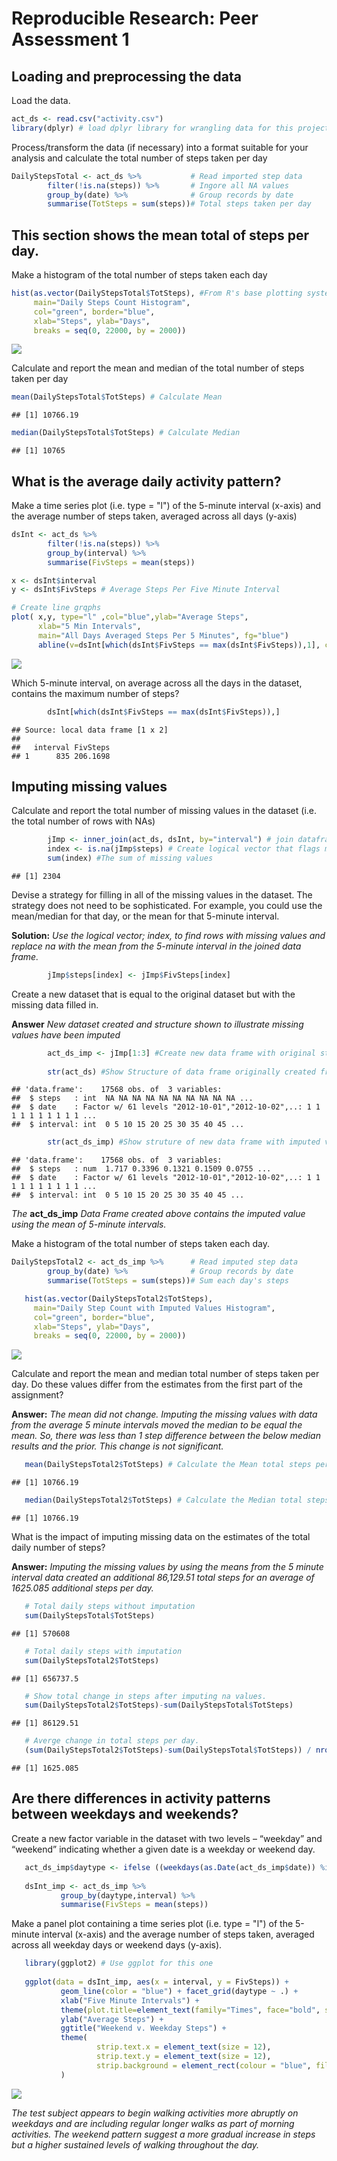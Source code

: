 # Reproducible Research: Peer Assessment 1


## Loading and preprocessing the data

Load the data.

```r
act_ds <- read.csv("activity.csv")
library(dplyr) # load dplyr library for wrangling data for this project.
```

Process/transform the data (if necessary) into a format suitable for your analysis and calculate the total number of steps taken per day


```r
DailyStepsTotal <- act_ds %>%           # Read imported step data
        filter(!is.na(steps)) %>%       # Ingore all NA values
        group_by(date) %>%              # Group records by date
        summarise(TotSteps = sum(steps))# Total steps taken per day
```

## This section shows the mean total of steps per day.

Make a histogram of the total number of steps taken each day


```r
hist(as.vector(DailyStepsTotal$TotSteps), #From R's base plotting system
     main="Daily Steps Count Histogram",
     col="green", border="blue",
     xlab="Steps", ylab="Days",
     breaks = seq(0, 22000, by = 2000))
```

![](PA1_template_files/figure-html/unnamed-chunk-3-1.png) 
  
Calculate and report the mean and median of the total number of steps taken per day


```r
mean(DailyStepsTotal$TotSteps) # Calculate Mean
```

```
## [1] 10766.19
```

```r
median(DailyStepsTotal$TotSteps) # Calculate Median
```

```
## [1] 10765
```

## What is the average daily activity pattern?

Make a time series plot (i.e. type = "l") of the 5-minute interval (x-axis) and the average number of steps taken, averaged across all days (y-axis)


```r
dsInt <- act_ds %>% 
        filter(!is.na(steps)) %>% 
        group_by(interval) %>% 
        summarise(FivSteps = mean(steps))

x <- dsInt$interval
y <- dsInt$FivSteps # Average Steps Per Five Minute Interval

# Create line grqphs
plot( x,y, type="l" ,col="blue",ylab="Average Steps", 
      xlab="5 Min Intervals", 
      main="All Days Averaged Steps Per 5 Minutes", fg="blue")
      abline(v=dsInt[which(dsInt$FivSteps == max(dsInt$FivSteps)),1], col="red",lty=2)
```

![](PA1_template_files/figure-html/unnamed-chunk-5-1.png) 

Which 5-minute interval, on average across all the days in the dataset, contains the maximum number of steps?


```r
        dsInt[which(dsInt$FivSteps == max(dsInt$FivSteps)),]
```

```
## Source: local data frame [1 x 2]
## 
##   interval FivSteps
## 1      835 206.1698
```

## Imputing missing values
Calculate and report the total number of missing values in the dataset (i.e. the total number of rows with NAs)


```r
        jImp <- inner_join(act_ds, dsInt, by="interval") # join dataframes to make imputation easier.
        index <- is.na(jImp$steps) # Create logical vector that flags missing step values
        sum(index) #The sum of missing values
```

```
## [1] 2304
```

Devise a strategy for filling in all of the missing values in the dataset. The strategy does not need to be sophisticated. For example, you could use the mean/median for that day, or the mean for that 5-minute interval.  

**Solution:** *Use the logical vector; index, to find rows with missing values and replace na with the mean from the 5-minute interval in the joined data frame.*


```r
        jImp$steps[index] <- jImp$FivSteps[index]
```
  
Create a new dataset that is equal to the original dataset but with the missing data filled in.
  
**Answer** *New dataset created and structure shown to illustrate missing values have been imputed*
  

```r
        act_ds_imp <- jImp[1:3] #Create new data frame with original structure
        
        str(act_ds) #Show Structure of data frame originally created from read.csv("activity.csv")
```

```
## 'data.frame':	17568 obs. of  3 variables:
##  $ steps   : int  NA NA NA NA NA NA NA NA NA NA ...
##  $ date    : Factor w/ 61 levels "2012-10-01","2012-10-02",..: 1 1 1 1 1 1 1 1 1 1 ...
##  $ interval: int  0 5 10 15 20 25 30 35 40 45 ...
```

```r
        str(act_ds_imp) #Show struture of new data frame with imputed values
```

```
## 'data.frame':	17568 obs. of  3 variables:
##  $ steps   : num  1.717 0.3396 0.1321 0.1509 0.0755 ...
##  $ date    : Factor w/ 61 levels "2012-10-01","2012-10-02",..: 1 1 1 1 1 1 1 1 1 1 ...
##  $ interval: int  0 5 10 15 20 25 30 35 40 45 ...
```
*The* **act_ds_imp** *Data Frame created above contains the imputed value using the mean of 5-minute intervals.*

Make a histogram of the total number of steps taken each day.


```r
DailyStepsTotal2 <- act_ds_imp %>%      # Read imputed step data
        group_by(date) %>%              # Group records by date
        summarise(TotSteps = sum(steps))# Sum each day's steps        

   hist(as.vector(DailyStepsTotal2$TotSteps), 
     main="Daily Step Count with Imputed Values Histogram",
     col="green", border="blue",
     xlab="Steps", ylab="Days",
     breaks = seq(0, 22000, by = 2000))
```

![](PA1_template_files/figure-html/unnamed-chunk-10-1.png) 
  
Calculate and report the mean and median total number of steps taken per day. Do these values differ from the estimates from the first part of the assignment? 

**Answer:** *The mean did not change.  Imputing the missing values with data from the average 5 minute intervals moved the median to be equal the mean. So, there was less than 1 step difference between the below median results and the prior. This change is not significant.*
  

```r
   mean(DailyStepsTotal2$TotSteps) # Calculate the Mean total steps per day.
```

```
## [1] 10766.19
```

```r
   median(DailyStepsTotal2$TotSteps) # Calculate the Median total steps per day.
```

```
## [1] 10766.19
```
What is the impact of imputing missing data on the estimates of the total daily number of steps?
  
**Answer:** *Imputing the missing values by using the means from the 5 minute interval data created an additional 86,129.51 total steps for an average of 1625.085 additional steps per day.*


```r
   # Total daily steps without imputation
   sum(DailyStepsTotal$TotSteps)
```

```
## [1] 570608
```

```r
   # Total daily steps with imputation
   sum(DailyStepsTotal2$TotSteps) 
```

```
## [1] 656737.5
```

```r
   # Show total change in steps after imputing na values.
   sum(DailyStepsTotal2$TotSteps)-sum(DailyStepsTotal$TotSteps) 
```

```
## [1] 86129.51
```

```r
   # Averge change in total steps per day.
   (sum(DailyStepsTotal2$TotSteps)-sum(DailyStepsTotal$TotSteps)) / nrow(DailyStepsTotal) 
```

```
## [1] 1625.085
```

## Are there differences in activity patterns between weekdays and weekends?

Create a new factor variable in the dataset with two levels – “weekday” and “weekend” indicating whether a given date is a weekday or weekend day.


```r
   act_ds_imp$daytype <- ifelse ((weekdays(as.Date(act_ds_imp$date)) %in% c('Saturday','Sunday')), "Weekend","Weekday")
   
   dsInt_imp <- act_ds_imp %>% 
           group_by(daytype,interval) %>% 
           summarise(FivSteps = mean(steps))
```
  
Make a panel plot containing a time series plot (i.e. type = "l") of the 5-minute interval (x-axis) and the average number of steps taken, averaged across all weekday days or weekend days (y-axis). 
  

```r
   library(ggplot2) # Use ggplot for this one
   
   ggplot(data = dsInt_imp, aes(x = interval, y = FivSteps)) +
           geom_line(color = "blue") + facet_grid(daytype ~ .) +
           xlab("Five Minute Intervals") +
           theme(plot.title=element_text(family="Times", face="bold", size=20)) +
           ylab("Average Steps") +
           ggtitle("Weekend v. Weekday Steps") +
           theme(
                   strip.text.x = element_text(size = 12),
                   strip.text.y = element_text(size = 12),
                   strip.background = element_rect(colour = "blue", fill = "white")
           )
```

![](PA1_template_files/figure-html/unnamed-chunk-14-1.png) 
  
*The test subject appears to begin walking activities more abruptly on weekdays and are including regular longer walks as part of morning activities.  The weekend pattern suggest a more gradual increase in steps but a higher sustained levels of walking throughout the day.*
